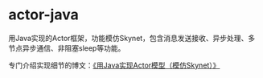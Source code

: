 # actor-java
用Java实现的Actor框架，功能模仿Skynet，包含消息发送接收、异步处理、多节点异步通信、非阻塞sleep等功能。

专门介绍实现细节的博文：[《用Java实现Actor模型（模仿Skynet）》](https://zhuanlan.zhihu.com/p/626433642)
